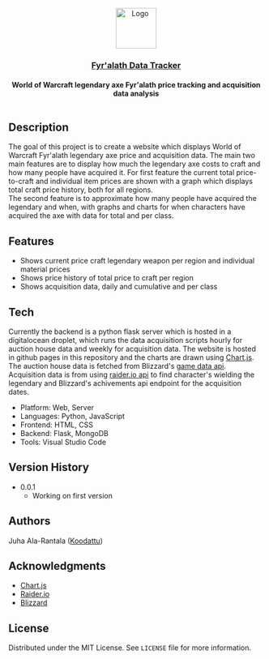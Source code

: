 <div align="center">
    <br />
    <img src="https://i.imgur.com/kOhczFq.png" alt="Logo" width="80" height="80">

  <h3 align="center"><a href="https://fyralath.koodattu.dev">Fyr'alath Data Tracker</a></h3>
  <h4 align="center">World of Warcraft legendary axe Fyr'alath price tracking and acquisition data analysis
    <br />
    <br /></h3>
</div>

## Description

The goal of this project is to create a website which displays World of Warcraft Fyr'alath legendary axe price and acquisition data. 
The main two main features are to display how much the legendary axe costs to craft and how many people have acquired it. 
For first feature the current total price-to-craft and individual item prices are shown with a graph which displays total craft price history, both for all regions.  
The second feature is to approximate how many people have acquired the legendary and when, with graphs and charts for when characters have acquired the axe with data for total and per class.

## Features

- Shows current price craft legendary weapon per region and individual material prices
- Shows price history of total price to craft per region
- Shows acquisition data, daily and cumulative and per class

## Tech

Currently the backend is a python flask server which is hosted in a digitalocean droplet, which runs the data acquisition scripts hourly for auction house data and weekly for acquisition data. The website is hosted in github pages in this repository and the charts are drawn using [Chart.js](https://www.chartjs.org/). The auction house data is fetched from Blizzard's [game data api](https://develop.battle.net/documentation/world-of-warcraft/game-data-apis). Acquisition data is from using [raider.io api](https://raider.io/api) to find character's wielding the legendary and Blizzard's achivements api endpoint for the acquisition dates. 

- Platform: Web, Server
- Languages: Python, JavaScript
- Frontend: HTML, CSS
- Backend: Flask, MongoDB
- Tools: Visual Studio Code

## Version History

- 0.0.1
    - Working on first version

## Authors

Juha Ala-Rantala ([Koodattu](https://github.com/Koodattu/))

## Acknowledgments

* [Chart.js](https://www.chartjs.org/)
* [Raider.io](https://raider.io/)
* [Blizzard](https://develop.battle.net/)

## License

Distributed under the MIT License. See `LICENSE` file for more information.
